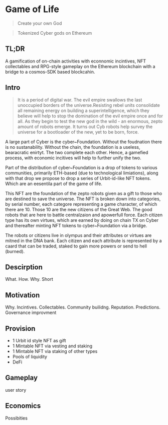 # Game of Life

> Create your own God

> Tokenized Cyber gods on Ethereum 

## TL;DR
A gamification of on-chain activities with econnomic incintives, NFT collectables and RPG-style gameplay on the Ethereum blockchain with a bridge to a cosmos-SDK based blockcahin. 

##  Intro

> It is a period of digital war. The evil empire swallows the last unoccupied borders of the universe.Resisting rebel units consolidate all remaining energy on building a superintelligence, which they believe will help to stop the domination of the evil empire once and for all. As they begin to test the new god in the wild - an enormous, zepto amount of robots emerge. It turns out Cyb robots help survey the universe for a bootloader of the new, yet to be born, force.

A large part of Cyber is the cyber~Foundation. Without the foudnation there is no sustanability. Without the chain, the foundation is a useless, bearacratic enirtyt. The two complete each other. Hence, a gamefied process, with economic incitives will help to further unify the two. 

Part of the distribution of cyber~Foundation is a drop of tokens to various communities, primarily ETH-based (due to technological limiations), along with that drop we propose to drop a series of Urbit-id-like NFT tokens. Which are an eesentila part of the game of life. 

This NFT are the foundation of the zepto robots given as a gift to those who are destined to save the universe. The NFT is broken down into categories, by serial number, each categore representing a game character, of which there are 10. Those 10 are the new citizens of the Great Web. The good robots that are here to battle centralzaion and apowerfull force. Each citizen type has its own virtues, which are earned by doing on chain TX on Cyber and thereafter minting NFT tokens to cyber~Foundation via a bridge. 

The robots or citizens live in olympus and their attributes or virtues are mitned in the DNA bank. Each citizen and each attribute is represented by a caard that can be traded, staked to gain more powers or send to hell (burned). 

## Descirption

What. How. Why. Short

## Motivation
Why. Incintives. Collectables. Community builidng. Reputation. Predictions. Governance improvment

## Provision 
- 1 Urbit id style NFT as gift
- 1 Mintable NFT via vesting and staking
- 1 Mintable NFT via staking of other types 
- Pools of liquidity
- DeFi

## Gameplay
user story

## Economics
Possibities


